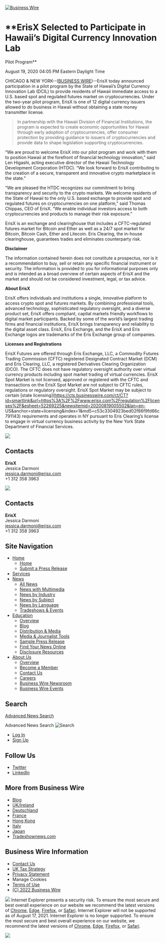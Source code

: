 [![Business Wire](/images/bwlogo_extreme.png)](http://www.businesswire.com/)

#  **ErisX Selected to Participate in Hawaii’s Digital Currency Innovation Lab
Pilot Program**

August 19, 2020 04:05 PM Eastern Daylight Time

CHICAGO & NEW YORK--([BUSINESS WIRE](https://www.businesswire.com/))--ErisX
today announced participation in a pilot program by the State of Hawaii’s
Digital Currency Innovation Lab (DCIL) to provide residents of Hawaii
immediate access to a U.S. based spot and regulated futures market on
cryptocurrencies. Under the two-year pilot program, ErisX is one of 12 digital
currency issuers allowed to do business in Hawaii without obtaining a state
money transmitter license.

> In partnership with the Hawaii Division of Financial Institutions, the
> program is expected to create economic opportunities for Hawaii through
> early adoption of cryptocurrencies, offer consumer protection by providing
> guidance to issuers of cryptocurrencies and provide data to shape
> legislation supporting cryptocurrencies.

“We are proud to welcome ErisX into our pilot program and work with them to
position Hawaii at the forefront of financial technology innovation,” said Len
Higashi, acting executive director of the Hawaii Technology Development
Corporation (HTDC). “We look forward to ErisX contributing to the creation of
a secure, transparent and innovative crypto marketplace in the state.”

“We are pleased the HTDC recognizes our commitment to bring transparency and
security to the crypto markets. We welcome residents of the State of Hawaii to
the only U.S. based exchange to provide spot and regulated futures on
cryptocurrencies on one platform,” said Thomas Chippas, CEO of ErisX. “We
enable individual investors access to both cryptocurrencies and products to
manage their risk exposure.”

ErisX is an exchange and clearinghouse that includes a CFTC-regulated futures
market for Bitcoin and Ether as well as a 24/7 spot market for Bitcoin,
Bitcoin Cash, Ether and Litecoin. Eris Clearing, the in-house clearinghouse,
guarantees trades and eliminates counterparty risk.

**Disclaimer**

The information contained herein does not constitute a prospectus, nor is it a
recommendation to buy, sell or retain any specific financial instrument or
security. The information is provided to you for informational purposes only
and is intended as a broad overview of certain aspects of ErisX and the market
and should not be considered investment, legal, or tax advice.

**About ErisX**

ErisX offers individuals and institutions a single, innovative platform to
access crypto spot and futures markets. By combining professional tools,
advanced technology, sophisticated regulatory oversight, and a diverse product
set, ErisX offers compliant, capital markets friendly workflows to digital
market participants. Backed by some of the world’s largest trading firms and
financial institutions, ErisX brings transparency and reliability to the
digital asset class. ErisX, Eris Exchange, and the ErisX and Eris Exchange
logos are trademarks of the Eris Exchange group of companies.

**Licenses and Registrations**

ErisX Futures are offered through Eris Exchange, LLC, a Commodity Futures
Trading Commission (CFTC) registered Designated Contract Market (DCM) and Eris
Clearing, LLC, a registered Derivatives Clearing Organization (DCO). The CFTC
does not have regulatory oversight authority over virtual currency products
including spot market trading of virtual currencies. ErisX Spot Market is not
licensed, approved or registered with the CFTC and transactions on the ErisX
Spot Market are not subject to CFTC rules, regulations or regulatory
oversight. ErisX Spot Market may be subject to certain [state
licensing](https://cts.businesswire.com/ct/CT?id=smartlink&url=https%3A%2F%2Fwww.erisx.com%2Fregulation%2Flicenses%2F&esheet=52269225&newsitemid=20200819005502&lan=en-
US&anchor=state+licensing&index=1&md5=c53c3304923bed02f86f9fd66c791143)
requirements and operates in NY pursuant to Eris Clearing’s license to engage
in virtual currency business activity by the New York State Department of
Financial Services.

![](https://cts.businesswire.com/ct/CT?id=bwnews&sty=20200819005502r1&sid=web01&distro=nx&lang=en)

## Contacts

**ErisX**  
Jessica Darmoni  
[jessica.darmoni@erisx.com ](mailto:jessica.darmoni@erisx.com)  
+1 312 358 3963

[
![](https://mms.businesswire.com/media/20200819005502/en/813727/2/ErisX_Primary_2_POS_CMYK_thumbnail.jpg)
](http://www.erisx.com)

## Contacts

**ErisX**  
Jessica Darmoni  
[jessica.darmoni@erisx.com ](mailto:jessica.darmoni@erisx.com)  
+1 312 358 3963

## Site Navigation

  * [Home](/portal/site/home/my-business-wire/)
    * [Home](/portal/site/home/welcome/)
    * [Submit a Press Release](https://membership.businesswire.com/choose-country)
  * [Services](https://services.businesswire.com/)
  * [News](/portal/site/home/news/)
    * [All News](/portal/site/home/news/)
    * [News with Multimedia](/portal/site/home/news/multimedia/)
    * [News by Industry](/portal/site/home/news/industries/)
    * [News by Subject](/portal/site/home/news/subjects/)
    * [News by Language](/portal/site/home/news/languages/)
    * [Tradeshows & Events](https://www.businesswire.com/portal/site/home/news/industry/?vnsId=31356)
  * [Education](https://services.businesswire.com/resources-education)
    * [Overview](https://services.businesswire.com/resources-education)
    * [Blog](https://blog.businesswire.com/)
    * [Distribution & Media](https://services.businesswire.com/distribution-analytics/distribution-lists)
    * [Media & Journalist Tools](https://services.businesswire.com/media-journalist-tools)
    * [Sample Press Release](https://services.businesswire.com/resources-education/sample-press-release)
    * [Find Your News Online](https://services.businesswire.com/find-your-news-online)
    * [Disclosure Resources](https://services.businesswire.com/resources-education/disclosure-resources)
  * [About Us](https://services.businesswire.com/about-us)
    * [Overview](https://services.businesswire.com/about-us)
    * [Become a Member](https://membership.businesswire.com/sign-up)
    * [Contact Us](https://services.businesswire.com/contact-us)
    * [Careers](https://services.businesswire.com/careers)
    * [Business Wire Newsroom](https://newsroom.businesswire.com)
    * [Business Wire Events](https://newsroom.businesswire.com/events)

## Search

[Advanced News
Search](/portal/site/home/search?javax.portlet.tpst=503a8767054f0df6a9e77a100d908a0c&javax.portlet.pbp_503a8767054f0df6a9e77a100d908a0c_view=advancedSearch&javax.portlet.begCacheTok=com.vignette.cachetoken&javax.portlet.endCacheTok=com.vignette.cachetoken
"Advanced News Search")

Advanced News Search ![Search](/images/icons/icon_search.gif)

  * [Log In](/portal/site/home/template.LOGIN/)
  * [Sign Up](https://go.businesswire.com/login/signup)

## Follow Us

  * [Twitter](http://twitter.com/businesswire/)
  * [LinkedIn](http://www.linkedin.com/companies/business-wire)

## More from Business Wire

  * [Blog](http://www.businesswire.com/blog)
  * [UK/Ireland](http://www.businesswire.co.uk/)
  * [Deutschland](http://www.businesswire.de/)
  * [France](http://www.businesswire.fr/)
  * [Hong Kong](http://www.businesswire.hk/)
  * [Italy](http://www.businesswire.it/)
  * [Japan](http://www.businesswire.jp/)
  * [Tradeshownews.com](http://www.tradeshownews.com/)

## Business Wire Information

  * [Contact Us](http://newsroom.businesswire.com/contact)
  * [UK Tax Strategy](https://services.businesswire.com/uk-tax-strategy-page)
  * [Privacy Statement](https://services.businesswire.com/privacy)
  * Manage Cookies
  * [Terms of Use](/portal/site/home/terms-of-use/)
  * [(C) 2022 Business Wire](/portal/site/home/copyright/)

![](/images/icons/icon-close-default.svg) Internet Explorer presents a
security risk. To ensure the most secure and best overall experience on our
website we recommend the latest versions of
[Chrome](https://www.google.com/chrome/),
[Edge](https://www.microsoft.com/edge),
[Firefox](https://www.mozilla.org/firefox/), or
[Safari](https://support.apple.com/downloads/safari). Internet Explorer will
not be supported as of August 17, 2021.  Internet Explorer is no longer
supported. To ensure the most secure and best overall experience on our
website, we recommend the latest versions of
[Chrome](https://www.google.com/chrome/),
[Edge](https://www.microsoft.com/edge),
[Firefox](https://www.mozilla.org/firefox/), or
[Safari](https://support.apple.com/downloads/safari).

![](https://www.businesswire.com/akam/13/pixel_743216ce?a=dD05ZGZkOWIwYmQ4MWFmMGZhZDJlNzFkODA3MjI4ZWZiMjY4MzZiOGYxJmpzPW9mZg==)

